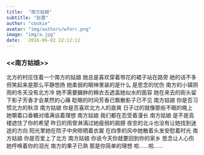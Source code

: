 ```yaml
---
title:  "南方姑娘"
subtitle: "赵雷"
author: "cookie"
avatar: "img/authors/wferr.png"
image: "img/a.jpg"
date:   2016-06-02 12:12:12
---
```


### <<南方姑娘>>

北方的村庄住着一个南方的姑娘
她总是喜欢穿着带花的裙子站在路旁
她的话不多但笑起来是那么平静悠扬
她柔弱的眼神里装的是什么 是思念的忧伤
南方的小镇阴雨的冬天没有北方冷
她不需要臃肿的棉衣去遮盖她似水的面容
她在来去的街头留下影子芳香才会某然的心痛
眨眼的时间芳香已飘散影子已不见
南方姑娘 你是否习惯北方的秋凉
南方姑娘 你是否喜欢北方人的直爽
日子过的就像那些不眠的晚上
她嚼着口香糖对墙满谈着理想
南方姑娘 我们都在忍受着漫长
南方姑娘 是不是高楼遮住了你的希望
昨日的雨曾淋漓过她瘦弱的肩膀
夜空的北斗也没有让她找到迷途的方向
阳光里她在院子中央晾晒着衣裳
在四季的风中她散着头发安慰着时光
南方姑娘 你是否爱上了北方
南方姑娘 你说今天你就要回到你的家乡
思念让人心伤 她呼唤着你的泪光
南方的果子已熟 那是你简单的理想
啦……啦……